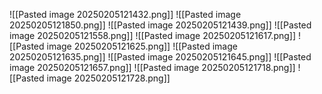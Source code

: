 ![[Pasted image 20250205121432.png]]
![[Pasted image 20250205121850.png]]
![[Pasted image 20250205121439.png]]
![[Pasted image 20250205121558.png]]
![[Pasted image 20250205121617.png]]
![[Pasted image 20250205121625.png]]
![[Pasted image 20250205121635.png]]
![[Pasted image 20250205121645.png]]
![[Pasted image 20250205121657.png]]
![[Pasted image 20250205121718.png]]
![[Pasted image 20250205121728.png]]